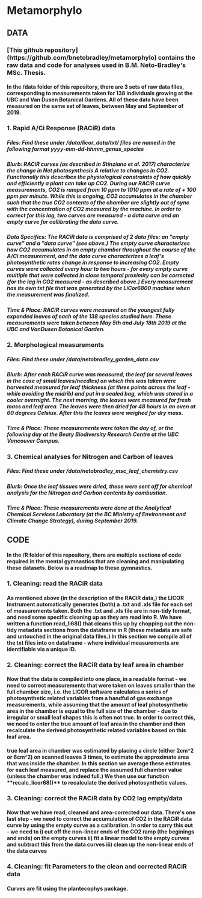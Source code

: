 <h1> Metamorphylo </h1>

<h2> DATA </h2>
<h3>[This github repository](https://github.com/bnetobradley/metamorphylo) contains the raw data and code for analyses used in B.M. Neto-Bradley's MSc. Thesis.</h3>

<h4> In the /data folder of this repository, there are 3 sets of raw data files, corresponding to measurements taken for 138 individuals growing at the UBC and Van Dusen Botanical Gardens. All of these data have been measured on the same set of leaves, between May and September of 2019.</h4>
<h3>1. Rapid A/Ci Response (RACiR) data</h3>

<h5> Files: 
Find these under /data/licor_data/txt/ files are named in the following format  yyyy-mm-dd-hhmm_genus_species </h5>

<h5> Blurb:  RACiR curves (as described in Stinziano et al. 2017) characterize the change in Net photosynthesis A relative to changes in CO2. Functionally this describes the physiological constraints of how quickly and efficiently a plant can take up CO2. During our RACiR curve measurements, CO2 is ramped from 10 ppm to 1010 ppm at a rate of + 100 ppm per minute. While this is ongoing, CO2 accumulates in the chamber such that the true CO2 contents of the chamber are slightly out of sync with the concentration of CO2 measured by the machine. In order to correct for this lag, two curves are measured - a data curve and an empty curve for callibrating the data curve. </h5>

<h5> Data Specifics:
The RACiR data is comprised of 2 data files: an "empty curve" and a "data curve" (see above.) The empty curve characterizes how CO2 accumulates in an empty chamber throughout the course of the A/Ci measurement, and the data curve characterizes a leaf's photosynthetic rates change in response to increasing CO2. Empty curves were collected every hour to two hours - for every empty curve multiple that were collected in close temporal proximity can be corrected (for the lag in CO2 measured - as described above.) Every measurement has its own txt file that was generated by the LiCor6800 machine when the measurement was finalized. </h5>

<h5> Time & Place:
RACiR curves were measured on the youngest fully expanded leaves of each of the 138 species studied here. These measurements were taken between May 5th and July 18th 2019 at the UBC and VanDusen Botanical Garden. </h5>

<h3>2. Morphological measurements </h3>

<h5> Files: 
Find these under /data/netobradley_garden_data.csv </h5>

<h5> Blurb: 
After each RACiR curve was measured, the leaf (or several leaves in the case of small leaves/needles) on which this was taken were harvested measured for leaf thickness (at three points across the leaf - while avoiding the midrib) and put in a sealed bag, which was stored in a cooler overnight. The next morning, the leaves were measured for fresh mass and leaf area. The leaves were then dried for 48 hours in an oven at 60 degrees Celsius. After this the leaves were weighed for dry mass.</h5>

<h5> Time & Place: 
These measurements were taken the day of, or the following day at the Beaty Biodiversity Research Centre at the UBC Vancouver Campus. </h5>

<h3>3. Chemical analyses for Nitrogen and Carbon of leaves </h3>

<h5> Files: 
Find these under /data/netobradley_msc_leaf_chemistry.csv </h5>

<h5> Blurb:
Once the leaf tissues were dried, these were sent off for chemical analysis for the Nitrogen and Carbon contents by combustion.
</h5>

<h5> Time & Place: 
These measurements were done at the Analytical Chemical Services Laboratory (at the BC Ministry of Environment and Climate Change Strategy), during September 2019. </h5>

<h2> CODE </h2>
<h4> In the /R folder of this repository, there are multiple sections of code required in the mental gymnastics that are cleaning and manipulating these datasets. Below is a roadmap to these gymnastics. </h4>

<h3>1. Cleaning: read the RACiR data </h3>
<h4> As mentioned above (in the description of the RACiR data,) the LICOR Instrument automatically generates (both) a .txt and .xls file for each set of measurements taken. Both the .txt and .xls file are in non-tidy format, and need some specific cleaning up as they are read into R. We have written a function read_li68() that cleans this up by chopping out the non-tidy metadata sections from the dataframe in R (these metadata are safe and untouched in the original data files.) In this section we compile all of the txt files into on dataframe - where individual measurements are identifiable via a unique ID. </h4>

<h3>2. Cleaning: correct the RACiR data by leaf area in chamber</h3>
<h4> Now that the data is compiled into one place, in a readable format - we need to correct measurements that were taken on leaves smaller than the full chamber size, i.e. the LICOR software calculates a series of photosynthetic related variables from a handful of gas exchange measurements, while assuming that the amount of leaf photosynthetic area in the chamber is equal to the full size of the chamber - due to irregular or small leaf shapes this is often not true. In order to correct this, we need to enter the true amount of leaf area in the chamber and then recalculate the derived photosynthetic related variables based on this leaf area.</h4>
<h4> true leaf area in chamber was estimated by placing a circle (either 2cm^2 or 6cm^2) on scanned leaves 3 times, to estimate the approximate area that was inside the chamber. In this section we average these estimates for each leaf measured, and replace the assumed full chamber value (unless the chamber was indeed full.) We then use our function **recalc_licor68()** to recalculate the derived photosynthetic values.
</h4>

<h3>3. Cleaning: correct the RACiR data by CO2 lag empty/data </h3>
<h4> Now that we have read, cleaned and area-corrected our data. There's one last step - we need to correct the accumulation of CO2 in the RACiR data curve by using the empty curve as a calibration. In order to carry this out - we need to 
i) cut off the non-linear ends of the CO2 ramp (the beginings and ends) on the empty curves
ii) fit a linear model to the empty curves and subtract this from the data curves 
iii) clean up the non-linear ends of the data curves </h4>

<h3>4. Cleaning: fit Parameters to the clean and corrected RACiR data </h3>
<h4> Curves are fit using the plantecophys package. </h4>

